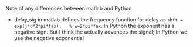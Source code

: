 Note of  any differences between matlab and Python



* delay_sig in matlab defines the frequency function for delay  as `shft = exp(j*d*2*pi*fax);   % w=2*pi*fax`. In Python the exponent has a negative sign. But I think the actually advances the signal; In Python we use the negative exponential
